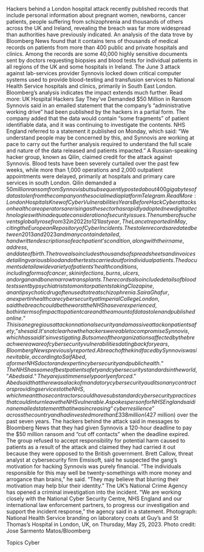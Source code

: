 Hackers behind a London hospital attack recently published records that include personal information about pregnant women, newborns, cancer patients, people suffering from schizophrenia and thousands of others across the UK and Ireland, revealing the breach was far more widespread than authorities have previously indicated.
An analysis of the data trove by Bloomberg News found that it contains tens of thousands of medical records on patients from more than 400 public and private hospitals and clinics. Among the records are some 40,000 highly sensitive documents sent by doctors requesting biopsies and blood tests for individual patients in all regions of the UK and some hospitals in Ireland.
The June 3 attack against lab-services provider Synnovis locked down critical computer systems used to provide blood-testing and transfusion services to National Health Service hospitals and clinics, primarily in South East London. Bloomberg’s analysis indicates the impact extends much further.
Read more: UK Hospital Hackers Say They’ve Demanded $50 Million in Ransom
Synnovis said in an emailed statement that the company’s “administrative working drive” had been published by the hackers in a partial form. The company added that the data would contain “some fragments” of patient identifiable data, and it was continuing to investigate the contents.
NHS England referred to a statement it published on Monday, which said: “We understand people may be concerned by this, and Synnovis are working at pace to carry out the further analysis required to understand the full scale and nature of the data released and patients impacted.”
A Russian-speaking hacker group, known as Qilin, claimed credit for the attack against Synnovis. Blood tests have been severely curtailed over the past few weeks, while more than 1,000 operations and 2,000 outpatient appointments were delayed, primarily at hospitals and primary care services in south London.
Qilin demanded a $50 million ransom from Synnovis but subsequently posted about 400 gigabytes of data stolen from the company on the social media platform Telegram.
Read More: London Hospitals Knew of Cyber Vulnerabilities Years Before Hack
Cyberattacks on health care operators are rising as the sector has rapidly adopted new digital technologies with inadequate consideration of security issues. The number of such events globally rose from 32 in 2022 to 121 last year, The Lancet reported in May, citing the European Repository of Cyber Incidents.
The stolen records are dated between 2013 and 2023 and many contain detailed, handwritten descriptions of each patient’s condition, along with their name, address, and date of birth. The trove also includes thousands of spreadsheets and invoices detailing various blood and other tests carried out for individual patients. The documents detail a wide variety of patients’ health conditions, including forms of cancer, skin infections, burns, ulcers, and organ and bone marrow transplants.
The records also include details of blood tests sent by psychiatrists to monitor patients taking Clozapine, an antipsychotic drug often used to treat schizophrenia.
Saira Ghafur, an expert in health care cybersecurity at Imperial College London, said the breach could be the worst the NHS has ever experienced, both in terms of impact to patient care and the amount of data stolen and published online.
“This is an egregious attack on national security and a massive attack on patient safety,” she said.
It’s not clear how the hackers were able to compromise Synnovis, which has said it’s investigating. But some of the organizations affected by the breach were aware of cybersecurity vulnerabilities dating back for years, Bloomberg News previously reported.
A breach of the kind faced by Synnovis was inevitable, according to Saif Abed, a former NHS doctor and expert in cybersecurity and public health. “The NHS has some of best patient safety and cybersecurity standards in the world,” Abed said. “They are just immensely poorly enforced.”
Abed said that there was a lack of mandatory cybersecurity audits on any contractors providing services to the NHS, which meant those contractors could have substandard cybersecurity practices that could in turn leave the NHS vulnerable.
A spokesperson for NHS England said in an emailed statement that it was increasing “cyber resilience” across the country and had invested more than £338 million ($427 million) over the past seven years.
The hackers behind the attack said in messages to Bloomberg News that they had given Synnovis a 120-hour deadline to pay the $50 million ransom and “cut off contacts” when the deadline expired. The group refused to accept responsibility for potential harm caused to patients as a result of the attack and claimed they had carried it out because they were opposed to the British government.
Brett Callow, threat analyst at cybersecurity firm Emsisoft, said he suspected the gang’s motivation for hacking Synnovis was purely financial. “The individuals responsible for this may well be twenty-somethings with more money and arrogance than brains,” he said. “They may believe that blurring their motivation may help blur their identity.”
The UK’s National Crime Agency has opened a criminal investigation into the incident.
“We are working closely with the National Cyber Security Centre, NHS England and our international law enforcement partners, to progress our investigation and support the incident response,” the agency said in a statement.
Photograph: National Health Service branding on laboratory coats at Guy’s and St Thomas’s Hospital in London, UK, on Thursday, May 25, 2023. Photo credit: Jose Sarmento Matos/Bloomberg

Topics
Cyber
